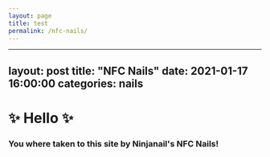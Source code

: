 ```yaml
---
layout: page
title: test
permalink: /nfc-nails/
---
```


---
layout: post
title:  "NFC Nails"
date:   2021-01-17 16:00:00
categories: nails
---

# ✨ Hello ✨

### You where taken to this site by Ninjanail's NFC Nails!

